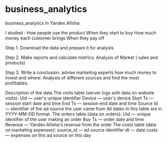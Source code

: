 # business_analytics
business_analytics in Yandex.Afisha

I studied :
How people use the product
When they start to buy
How much money each customer brings
When they pay off  

Step 1. Download the data and prepare it for analysis

Step 2. Make reports and calculate metrics:
Analysis of Market ( sales and products)

Step 3. Write a conclusion: advise marketing experts how much money to invest and where.
 Analysis of different sources and find the most profitables.

Description of the data
The visits table (server logs with data on website visits):
Uid — user's unique identifier
Device — user's device
Start Ts — session start date and time
End Ts — session end date and time
Source Id — identifier of the ad source the user came from
All dates in this table are in YYYY-MM-DD format.
The orders table (data on orders):
Uid — unique identifier of the user making an order
Buy Ts — order date and time
Revenue — Yandex.Afisha's revenue from the order
The costs table (data on marketing expenses):
source_id — ad source identifier
dt — date
costs — expenses on this ad source on this day

